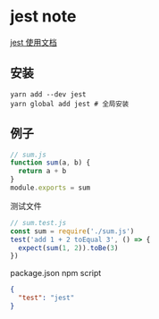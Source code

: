 # jest note
[jest 使用文档](https://jestjs.io/zh-Hans/docs/getting-started)

安装
---
```shell
yarn add --dev jest
yarn global add jest # 全局安装
```

例子
---
```js
// sum.js
function sum(a, b) {
  return a + b
}
module.exports = sum
```
测试文件

```js
// sum.test.js
const sum = require('./sum.js')
test('add 1 + 2 toEqual 3', () => {
  expect(sum(1, 2)).toBe(3)
})
```

package.json npm script

```json
{
  "test": "jest"
}
```

